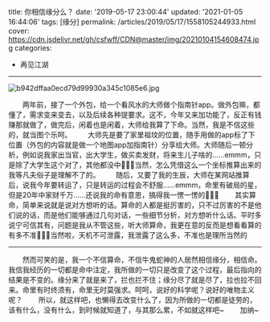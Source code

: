 title: 你相信缘分么？
date: '2019-05-17 23:00:44'
updated: '2021-01-05 16:44:06'
tags: [缘分]
permalink: /articles/2019/05/17/1558105244933.html
cover: https://cdn.jsdelivr.net/gh/csfwff/CDN@master/img/20210104154608474.jpg
categories: 
- 再见江湖
---
![b942dffaa0ecd79d99930a345c1085e6.jpg](https://cdn.jsdelivr.net/gh/csfwff/CDN@master/img/20210104154608474.jpg)

&emsp;&emsp;两年前，接了一个外包，给一个看风水的大师做个指南针app。做外包嘛，都懂了，需求变来变去，以及后续各种提要求。这不，今年又来加功能了，反正有钱赚那就做了，做完后，闲着也是闲着，大师给我算了下命。当然，我是不信这些的，就当图个乐呵。
&emsp;&emsp;大师先是要了家里祖坟的位置，随手用做的app标了下位置（外包的内容就是做一个地图app加指南针）分享给大师。大师随后一顿分析，例如说我家出当官，出大学生，做买卖发财，将来生儿子啥的……emmm，只是除了大学生这个对了，其他都没中🤣🤣🤣当然，怎么凭借这么一个坐标推算出来的我等凡夫俗子是理解不了的。
&emsp;&emsp;随后，又要了我的生辰，大师在某网站推算后，说我今年要转运了，只是转运的过程会不舒服……emmm，命里有破局的星，但是20年中家财千万……还说我的命有意思，搞得我一愣一愣的🤣🤣🤣
&emsp;&emsp;其实算命，简单来说就是说对方想听的话。算命的人都是挺厉害的，只不过厉害的不是他们说的话，而是他们能够通过几句对话，一些细节分析，对方想听什么话。平时多说宁可信其有，问题是我从不管这些，听大师算命，我更在意的反而是想看看算的有多不准🤣🤣🤣当然啦，天机不可泄露，我泄露了这么多，不准也是理所当然的

---

&emsp;&emsp;然而可笑的是，我一个不信算命，不信牛鬼蛇神的人居然相信缘分，相信命。我信我经历的一切都是命中注定，我所做的一切只是改变了这个过程，最后指向的结果是不变的。缘分来了就是来了，拦也拦不住；缘分尽了就是尽了，拉也拉不回来。命里有时终须有，命里无时莫强求。呵呵，说好的科学呢？说好的唯物主义呢？
&emsp;&emsp;所以，就这样吧，也懒得去改变什么了，因为所做的一切都是徒劳的，该有什么，没有什么，到时候就知道了，与其那么累，不如就这样吧~
&emsp;&emsp;加纳~

